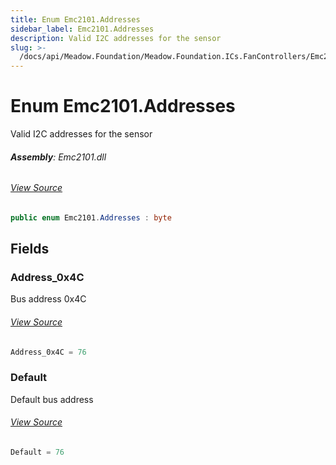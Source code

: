 ```yaml
---
title: Enum Emc2101.Addresses
sidebar_label: Emc2101.Addresses
description: Valid I2C addresses for the sensor
slug: >-
  /docs/api/Meadow.Foundation/Meadow.Foundation.ICs.FanControllers/Emc2101.Addresses
---
```

# Enum Emc2101.Addresses
Valid I2C addresses for the sensor

###### **Assembly**: Emc2101.dll
###### [View Source](https://github.com/WildernessLabs/Meadow.Foundation.git/blob/develop/Source/Meadow.Foundation.Peripherals/ICs.FanControllers.Emc2101/Driver/Emc2101.Enums.cs#L140)
```csharp title="Declaration"
public enum Emc2101.Addresses : byte
```
## Fields
### Address_0x4C
Bus address 0x4C
###### [View Source](https://github.com/WildernessLabs/Meadow.Foundation.git/blob/develop/Source/Meadow.Foundation.Peripherals/ICs.FanControllers.Emc2101/Driver/Emc2101.Enums.cs#L145)
```csharp title="Declaration"
Address_0x4C = 76
```
### Default
Default bus address
###### [View Source](https://github.com/WildernessLabs/Meadow.Foundation.git/blob/develop/Source/Meadow.Foundation.Peripherals/ICs.FanControllers.Emc2101/Driver/Emc2101.Enums.cs#L149)
```csharp title="Declaration"
Default = 76
```
